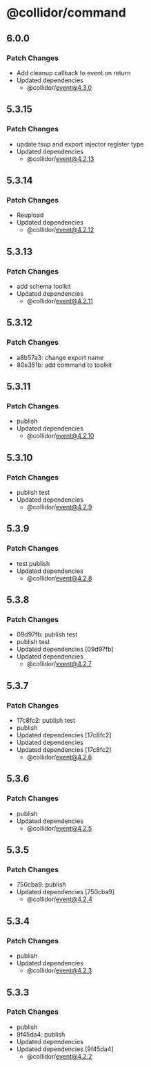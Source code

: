 # @collidor/command

## 6.0.0

### Patch Changes

- Add cleanup callback to event.on return
- Updated dependencies
  - @collidor/event@4.3.0

## 5.3.15

### Patch Changes

- update tsup and export injector register type
- Updated dependencies
  - @collidor/event@4.2.13

## 5.3.14

### Patch Changes

- Reupload
- Updated dependencies
  - @collidor/event@4.2.12

## 5.3.13

### Patch Changes

- add schema toolkit
- Updated dependencies
  - @collidor/event@4.2.11

## 5.3.12

### Patch Changes

- a8b57a3: change export name
- 80e351b: add command to toolkit

## 5.3.11

### Patch Changes

- publish
- Updated dependencies
  - @collidor/event@4.2.10

## 5.3.10

### Patch Changes

- publish test
- Updated dependencies
  - @collidor/event@4.2.9

## 5.3.9

### Patch Changes

- test publish
- Updated dependencies
  - @collidor/event@4.2.8

## 5.3.8

### Patch Changes

- 09d97fb: publish test
- publish test
- Updated dependencies [09d97fb]
- Updated dependencies
  - @collidor/event@4.2.7

## 5.3.7

### Patch Changes

- 17c8fc2: publish test
- publish
- Updated dependencies [17c8fc2]
- Updated dependencies
- Updated dependencies [17c8fc2]
  - @collidor/event@4.2.6

## 5.3.6

### Patch Changes

- publish
- Updated dependencies
  - @collidor/event@4.2.5

## 5.3.5

### Patch Changes

- 750cba9: publish
- Updated dependencies [750cba9]
  - @collidor/event@4.2.4

## 5.3.4

### Patch Changes

- publish
- Updated dependencies
  - @collidor/event@4.2.3

## 5.3.3

### Patch Changes

- publish
- 9f45da4: publish
- Updated dependencies
- Updated dependencies [9f45da4]
  - @collidor/event@4.2.2
